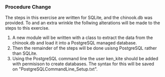 ### Procedure Change

The steps in this exercise are written for SQLite, and the chinook.db was provided.  To and an extra wrinkle the follwing alterations will be made to the steps to this exercise.
1.  A new module will be written with a class to extract the data from the chinook.db and load it into a PostgreSQL managed database.
1.  Then the remainder of the steps will be done usisng PostgreSQL rather than SQLite.
1.  Using the PostgreSQL command line the user ken_kite should be added with permisison to create databases.  The syntax for this will be saved on "PostgreSQLCommandLine_Setup.txt".
